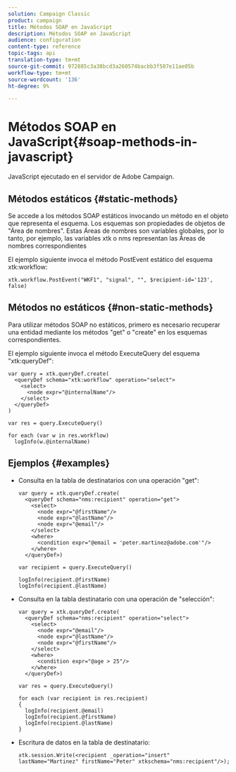 ```yaml
---
solution: Campaign Classic
product: campaign
title: Métodos SOAP en JavaScript
description: Métodos SOAP en JavaScript
audience: configuration
content-type: reference
topic-tags: api
translation-type: tm+mt
source-git-commit: 972885c3a38bcd3a260574bacbb3f507e11ae05b
workflow-type: tm+mt
source-wordcount: '136'
ht-degree: 9%

---
```



# Métodos SOAP en JavaScript{#soap-methods-in-javascript}

JavaScript ejecutado en el servidor de Adobe Campaign.

## Métodos estáticos {#static-methods}

Se accede a los métodos SOAP estáticos invocando un método en el objeto que representa el esquema. Los esquemas son propiedades de objetos de &quot;Área de nombres&quot;. Estas Áreas de nombres son variables globales, por lo tanto, por ejemplo, las variables xtk o nms representan las Áreas de nombres correspondientes

El ejemplo siguiente invoca el método PostEvent estático del esquema xtk:workflow:

```
xtk.workflow.PostEvent("WKF1", "signal", "", $recipient-id='123', false) 
```

## Métodos no estáticos {#non-static-methods}

Para utilizar métodos SOAP no estáticos, primero es necesario recuperar una entidad mediante los métodos &quot;get&quot; o &quot;create&quot; en los esquemas correspondientes.

El ejemplo siguiente invoca el método ExecuteQuery del esquema &quot;xtk:queryDef&quot;:

```
var query = xtk.queryDef.create(
  <queryDef schema="xtk:workflow" operation="select">
    <select>
      <node expr="@internalName"/>
    </select>
  </queryDef>
)

var res = query.ExecuteQuery()

for each (var w in res.workflow) 
  logInfo(w.@internalName)
```

## Ejemplos {#examples}

* Consulta en la tabla de destinatarios con una operación &quot;get&quot;:

   ```
   var query = xtk.queryDef.create(  
     <queryDef schema="nms:recipient" operation="get">    
       <select>      
         <node expr="@firstName"/>      
         <node expr="@lastName"/>      
         <node expr="@email"/>    
       </select>    
       <where>      
         <condition expr="@email = 'peter.martinez@adobe.com'"/>    
       </where>  
     </queryDef>)
   
   var recipient = query.ExecuteQuery()
   
   logInfo(recipient.@firstName)
   logInfo(recipient.@lastName)
   ```

* Consulta en la tabla destinatario con una operación de &quot;selección&quot;:

   ```
   var query = xtk.queryDef.create(  
     <queryDef schema="nms:recipient" operation="select">    
       <select>      
         <node expr="@email"/>      
         <node expr="@lastName"/>      
         <node expr="@firstName"/>    
       </select>    
       <where>      
         <condition expr="@age > 25"/>    
       </where>    
     </queryDef>)
   
   var res = query.ExecuteQuery()
   
   for each (var recipient in res.recipient) 
   {  
     logInfo(recipient.@email)  
     logInfo(recipient.@firstName)  
     logInfo(recipient.@lastName)
   }
   ```

* Escritura de datos en la tabla de destinatario:

   ```
   xtk.session.Write(<recipient _operation="insert" lastName="Martinez" firstName="Peter" xtkschema="nms:recipient"/>);
   ```


